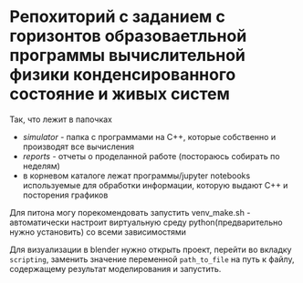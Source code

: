 # Репохиторий с заданием с горизонтов образоваетльной программы вычислительной физики конденсированного состояние и живых систем

Так, что лежит в папочках

- *simulator* - папка с программами на C++, которые собственно и производят все вычисления
- *reports* - отчеты о проделанной работе (постораюсь собирать по неделям)
- в корневом каталоге лежат программы/jupyter notebooks используемые для обработки информации, которую выдают C++ и посторения графиков

Для питона могу порекомендовать запустить venv_make.sh - автоматически настроит виртуальную среду python(предварительно нужно установить) со всеми зависимостями

Для визуализации в blender нужно открыть проект, перейти во вкладку ```scripting```, заменить значение переменной ```path_to_file``` на путь к файлу, содержащему результат моделирования и запустить. 
